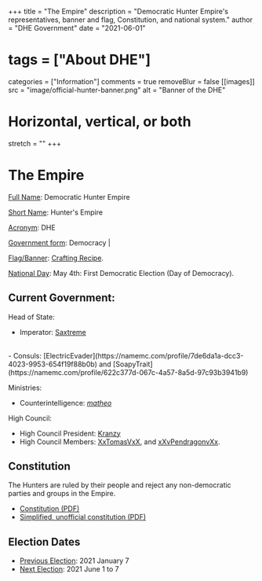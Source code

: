 +++
title = "The Empire"
description = "Democratic Hunter Empire's representatives, banner and flag, Constitution, and national system."
author = "DHE Government"
date = "2021-06-01"
# tags = ["About DHE"]
categories = ["Information"]
comments = true
removeBlur = false
[[images]]
  src = "image/official-hunter-banner.png"
  alt = "Banner of the DHE"
  # Horizontal, vertical, or both
  stretch = ""
+++

# The Empire

<u>Full Name</u>: Democratic Hunter Empire


<u>Short Name</u>: Hunter's Empire


<u>Acronym</u>: DHE

<u>Government form</u>: Democracy |

[Flag/Banner](/dhe/modern/image/official-hunter-banner.png):
[Crafting Recipe](https://www.needcoolshoes.com/banner?=eaaBalpcawaipz).

<u>National Day</u>: May 4th: First Democratic Election (Day of Democracy).

## Current Government:

Head of State:
<br>
- Imperator: [Saxtreme](https://namemc.com/profile/7a02cdd6-a3c2-4ed9-b321-9ddab2aa77ac)
<br>
- Consuls:
  [ElectricEvader](https://namemc.com/profile/7de6da1a-dcc3-4023-9953-654f19f88b0b)
  and
  [SoapyTrait](https://namemc.com/profile/622c377d-067c-4a57-8a5d-97c93b3941b9)


Ministries:
<br>
- Counterintelligence:
  [_matheo_](https://namemc.com/profile/40b0a0b7-06c8-4559-ba5f-1451f2d2e6ee)


High Council:
  <br>
- High Council President:
  [Kranzy](https://namemc.com/profile/ce088023-21fa-493a-b080-c8177879bf4f)
  <br>
- High Council Members:
  [XxTomasVxX](https://namemc.com/profile/1d408d8c-0818-4a92-9dac-078e7691dbfd),
  and
  [xXvPendragonvXx](https://namemc.com/profile/d4e6b6cb-1371-4486-bbf3-5d71a53a9c50).

## Constitution

The Hunters are ruled by their people and reject any non-democratic parties and
groups in the Empire.


- [Constitution (PDF)](/dhe/modern/pdf/constitution.pdf)
  <br>
- [Simplified, unofficial constitution (PDF)](/dhe/modern/pdf/constitution_simplified.pdf)

## Election Dates

- <u>Previous Election</u>: 2021 January 7
  <br>
- <u>Next Election</u>: 2021 June 1 to 7
